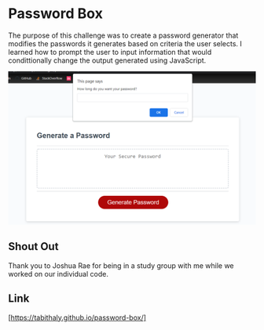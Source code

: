 # Password Box

The purpose of this challenge was to create a password generator that modifies the passwords it generates based on criteria the user selects. I learned how to prompt the user to input information that would condittionally change the output generated using JavaScript. 

![Deployed application initial image](./deployed-pasword-box.png)


## Shout Out

Thank you to Joshua Rae for being in a study group with me while we worked on our individual code. 


## Link

[https://tabithaly.github.io/password-box/]
